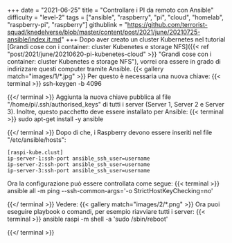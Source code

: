 +++
date = "2021-06-25"
title = "Controllare i PI da remoto con Ansible"
difficulty = "level-2"
tags = ["ansible", "raspberry", "pi", "cloud", "homelab", "raspberry-pi", "raspberry"]
githublink = "https://github.com/terrorist-squad/knedelverse/blob/master/content/post/2021/june/20210725-ansible/index.it.md"
+++
Dopo aver creato un cluster Kubernetes nel tutorial [Grandi cose con i container: cluster Kubenetes e storage NFS]({{< ref "post/2021/june/20210620-pi-kubenetes-cloud" >}} "Grandi cose con i container: cluster Kubenetes e storage NFS"), vorrei ora essere in grado di indirizzare questi computer tramite Ansible.
{{< gallery match="images/1/*.jpg" >}}
Per questo è necessaria una nuova chiave:
{{< terminal >}}
ssh-keygen -b 4096

{{</ terminal >}}
Aggiunta la nuova chiave pubblica al file "/home/pi/.ssh/authorised_keys" di tutti i server (Server 1, Server 2 e Server 3). Inoltre, questo pacchetto deve essere installato per Ansible:
{{< terminal >}}
sudo apt-get install -y ansible

{{</ terminal >}}
Dopo di che, i Raspberry devono essere inseriti nel file "/etc/ansible/hosts":
```
[raspi-kube.clust]
ip-server-1:ssh-port ansible_ssh_user=username 
ip-server-2:ssh-port ansible_ssh_user=username 
ip-server-3:ssh-port ansible_ssh_user=username 

```
Ora la configurazione può essere controllata come segue:
{{< terminal >}}
ansible all -m ping --ssh-common-args='-o StrictHostKeyChecking=no'

{{</ terminal >}}
Vedere:
{{< gallery match="images/2/*.png" >}}
Ora puoi eseguire playbook o comandi, per esempio riavviare tutti i server:
{{< terminal >}}
ansible raspi -m shell -a 'sudo /sbin/reboot'

{{</ terminal >}}

